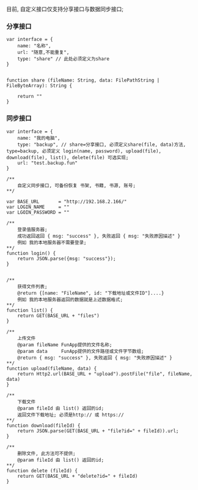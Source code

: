 目前, 自定义接口仅支持分享接口与数据同步接口;

### 分享接口
    var interface = {
        name: "名称",
        url: "随意,不能重复",
        type: "share" // 此处必须定义为share
    }


    function share (fileName: String, data: FilePathString | FileByteArray): String {

        return ""
    }


### 同步接口
    var interface = {
        name: "我的电脑",
        type: "backup", // share=分享接口, 必须定义share(file, data)方法, type=backup, 必须定义 login(name, password), upload(file), download(file), list(), delete(file) 可选实现;
        url: "test.backup.fun"
    }

    /**
        自定义同步接口, 可备份恢复 书架, 书籍, 书源, 账号;
    **/

    var BASE_URL       = "http://192.168.2.166/"
    var LOGIN_NAME     = ""
    var LGOIN_PASSWORD = ""

    /**
        登录值服务器;
        成功返回返回 { msg: "success" }, 失败返回 { msg: "失败原因描述" }
        例如 我的本地服务器不需要登录;
    **/
    function login() {
        return JSON.parse({msg: "success"});
    }


    /**
        获得文件列表;
        @return {[name: "FileName", id: "下载地址或文件ID"]....}
        例如 我的本地服务器返回的数据就是上述数据格式;
    **/
    function list() {
        return GET(BASE_URL + "files")
    }

    /**
        上传文件
        @param fileName FunApp提供的文件名称;
        @param data     FunApp提供的文件路径或文件字节数组;
        @return { msg: "success" }, 失败返回 { msg: "失败原因描述" }
    **/
    function upload(fileName, data) {
        return Http2.url(BASE_URL + "upload").postFile("file", fileName, data)
    }

    /**
        下载文件
        @param fileId 由 list() 返回的id;
        返回文件下载地址; 必须是http:// 或 https://
    **/
    function download(fileId) {
        return JSON.parse(GET(BASE_URL + "file?id=" + fileId)).url;
    }

    /**
        删除文件, 此方法可不提供;
        @param fileId 由 list() 返回的id;
    **/
    function delete (fileId) {
        return GET(BASE_URL + "delete?id=" + fileId)
    }